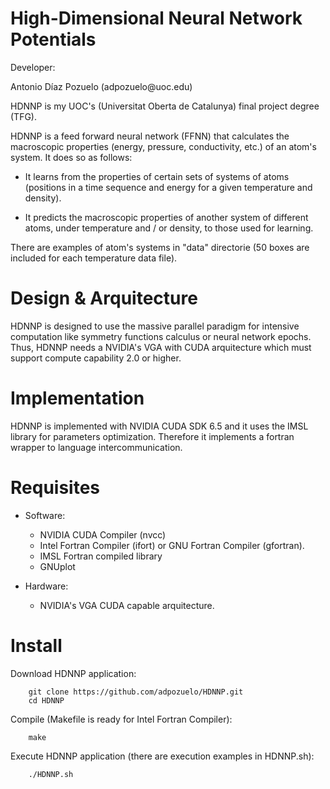 High-Dimensional Neural Network Potentials
===========

<p> Developer: </p>
        Antonio Díaz Pozuelo (adpozuelo@uoc.edu)
        
<p> HDNNP is my UOC's (Universitat Oberta de Catalunya) final project degree (TFG). </p>

HDNNP is a feed forward neural network (FFNN) that calculates the macroscopic properties
(energy, pressure, conductivity, etc.) of an atom's system. It does so as follows:

- It learns from the properties of certain sets of systems of atoms (positions in a time sequence and energy for a given temperature and density).

- It predicts the macroscopic properties of another system of different atoms, under temperature and / or density, to those used for learning.

There are examples of atom's systems in "data" directorie (50 boxes are included for each temperature data file).

Design & Arquitecture
==========

HDNNP is designed to use the massive parallel paradigm for intensive computation like symmetry functions calculus or neural network epochs. Thus, HDNNP needs a NVIDIA's VGA with CUDA arquitecture which must support compute capability 2.0 or higher.

Implementation
==========
HDNNP is implemented with NVIDIA CUDA SDK 6.5 and it uses the IMSL library for parameters optimization. Therefore it implements a fortran wrapper to language intercommunication.

Requisites
==========

- Software:

  * NVIDIA CUDA Compiler (nvcc)
  * Intel Fortran Compiler (ifort) or GNU Fortran Compiler (gfortran).
  * IMSL Fortran compiled library
  * GNUplot

- Hardware:

  * NVIDIA's VGA CUDA capable arquitecture.

Install
=======

<p> Download HDNNP application: </p>

        git clone https://github.com/adpozuelo/HDNNP.git
        cd HDNNP
        
<p> Compile (Makefile is ready for Intel Fortran Compiler)</b>: </p>

        make

<p> Execute HDNNP application (there are execution examples in HDNNP.sh): </p>

        ./HDNNP.sh

